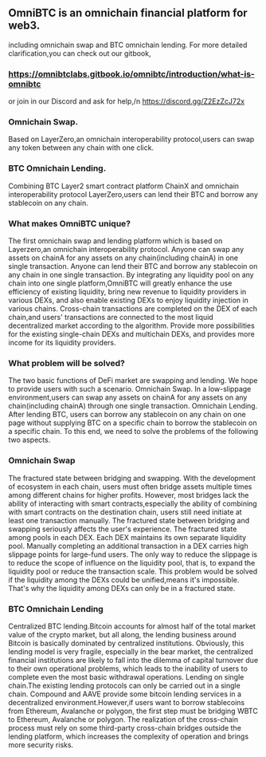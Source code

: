 ## OmniBTC is an omnichain financial platform for web3.
   including omnichain swap and BTC omnichain lending.
   For more detailed clarification,you can check out our gitbook,
   ### https://omnibtclabs.gitbook.io/omnibtc/introduction/what-is-omnibtc
   or join in our Discord and ask for help,/n https://discord.gg/Z2EzZcJ72x
   
### Omnichain Swap.
  Based on LayerZero,an omnichain interoperability protocol,users can swap any token between any chain with one click.
### BTC Omnichain Lending.
  Combining BTC Layer2 smart contract platform ChainX and omnichain interoperability protocol LayerZero,users can lend their BTC and borrow any stablecoin on any chain.

### What makes OmniBTC unique?
  The first omnichain swap and lending platform which is based on Layerzero,an omnichain interoperability protocol.
  Anyone can swap any assets on chainA for any assets on any chain(including chainA) in one single transaction.
  Anyone can lend their BTC and borrow any stablecoin on any chain in one single transaction.
  By integrating any liquidity pool on any chain into one single platform,OmniBTC will greatly enhance the use efficiency of existing liquidity, bring new revenue to liquidity providers in various DEXs, and also enable existing DEXs to enjoy liquidity injection in various chains.
 Cross-chain transactions are completed on the DEX of each chain,and users' transactions are connected to the most liquid decentralized market according to the algorithm.
 Provide more possibilities for the existing single-chain DEXs and multichain DEXs, and provides more income for its liquidity providers.
 
 ### What problem will be solved?
  The two basic functions of DeFi market are swapping and lending. We hope to provide users with such a scenario.
  Omnichain Swap. In a low-slippage environment,users can swap any assets on chainA for any assets on any chain(including chainA) through one single transaction.
  Omnichain Lending. After lending BTC, users can borrow any stablecoin on any chain on one page without supplying BTC on a specific chain to borrow the stablecoin on a specific chain.
  To this end, we need to solve the problems of the following two aspects.
  ### Omnichain Swap
  The fractured state between bridging and swapping. With the development of ecosystem in each chain, users must often bridge assets multiple times among different chains for higher profits. However, most bridges lack the ability of interacting with smart contracts,especially the ability of combining with smart contracts on the destination chain, users still need initiate at least one transaction manually. The fractured state between bridging and swapping seriously affects the user's experience.
  The fractured state among pools in each DEX. Each DEX maintains its own separate liquidity pool. Manually completing an additional transaction in a DEX carries high slippage points for large-fund users. The only way to reduce the slippage is to reduce the scope of influence on the liquidity pool, that is, to expand the liquidity pool or reduce the transaction scale. This problem would be solved if the liquidity among the DEXs could be unified,means it's impossible. That's why the liquidity among DEXs can only be in a fractured state.
  ### BTC Omnichain Lending
  Centralized BTC lending.Bitcoin accounts for almost half of the total market value of the crypto market, but all along, the lending business around Bitcoin is basically dominated by centralized institutions. Obviously, this lending model is very fragile, especially in the bear market, the centralized financial institutions are likely to fall into the dilemma of capital turnover due to their own operational problems, which leads to the inability of users to complete even the most basic withdrawal operations.
  Lending on single chain.The existing lending protocols can only be carried out in a single chain. Compound and AAVE provide some bitcoin lending services in a decentralized environment.However,if users want to borrow stablecoins from Ethereum, Avalanche or polygon, the first step must be bridging WBTC to Ethereum, Avalanche or polygon. The realization of the cross-chain process must rely on some third-party cross-chain bridges outside the lending platform, which increases the complexity of operation and brings more security risks.
